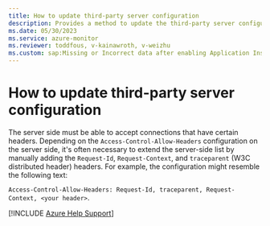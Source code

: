 ```yaml
---
title: How to update third-party server configuration
description: Provides a method to update the third-party server configuration.
ms.date: 05/30/2023
ms.service: azure-monitor
ms.reviewer: toddfous, v-kainawroth, v-weizhu
ms.custom: sap:Missing or Incorrect data after enabling Application Insights in Azure Portal
---
```

# How to update third-party server configuration

The server side must be able to accept connections that have certain headers. Depending on the `Access-Control-Allow-Headers` configuration on the server side, it's often necessary to extend the server-side list by manually adding the `Request-Id`, `Request-Context`, and `traceparent` (W3C distributed header) headers. For example, the configuration might resemble the following text:

`Access-Control-Allow-Headers: Request-Id, traceparent, Request-Context, <your header>`.

[!INCLUDE [Azure Help Support](../../../../includes/azure-help-support.md)]
